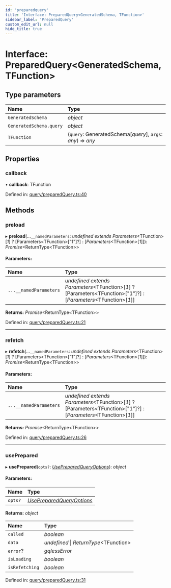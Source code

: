 ```yaml
---
id: 'preparedquery'
title: 'Interface: PreparedQuery<GeneratedSchema, TFunction>'
sidebar_label: 'PreparedQuery'
custom_edit_url: null
hide_title: true
---
```


# Interface: PreparedQuery<GeneratedSchema, TFunction\>

## Type parameters

| Name                    | Type                                                        |
| :---------------------- | :---------------------------------------------------------- |
| `GeneratedSchema`       | _object_                                                    |
| `GeneratedSchema.query` | _object_                                                    |
| `TFunction`             | (`query`: GeneratedSchema[*query*], `args`: _any_) => _any_ |

## Properties

### callback

• **callback**: TFunction

Defined in: [query/preparedQuery.ts:40](https://github.com/gqless/new_gqless/blob/master/packages/react/src/query/preparedQuery.ts#L40)

## Methods

### preload

▸ **preload**(...`__namedParameters`: _undefined_ _extends_ _Parameters_<TFunction\>[*1*] ? [Parameters<TFunction\>["1"]?] : [_Parameters_<TFunction\>[*1*]]): _Promise_<ReturnType<TFunction\>\>

#### Parameters:

| Name                   | Type                                                                                                                   |
| :--------------------- | :--------------------------------------------------------------------------------------------------------------------- |
| `...__namedParameters` | _undefined_ _extends_ _Parameters_<TFunction\>[*1*] ? [Parameters<TFunction\>["1"]?] : [_Parameters_<TFunction\>[*1*]] |

**Returns:** _Promise_<ReturnType<TFunction\>\>

Defined in: [query/preparedQuery.ts:21](https://github.com/gqless/new_gqless/blob/master/packages/react/src/query/preparedQuery.ts#L21)

---

### refetch

▸ **refetch**(...`__namedParameters`: _undefined_ _extends_ _Parameters_<TFunction\>[*1*] ? [Parameters<TFunction\>["1"]?] : [_Parameters_<TFunction\>[*1*]]): _Promise_<ReturnType<TFunction\>\>

#### Parameters:

| Name                   | Type                                                                                                                   |
| :--------------------- | :--------------------------------------------------------------------------------------------------------------------- |
| `...__namedParameters` | _undefined_ _extends_ _Parameters_<TFunction\>[*1*] ? [Parameters<TFunction\>["1"]?] : [_Parameters_<TFunction\>[*1*]] |

**Returns:** _Promise_<ReturnType<TFunction\>\>

Defined in: [query/preparedQuery.ts:26](https://github.com/gqless/new_gqless/blob/master/packages/react/src/query/preparedQuery.ts#L26)

---

### usePrepared

▸ **usePrepared**(`opts?`: [_UsePreparedQueryOptions_](usepreparedqueryoptions.md)): _object_

#### Parameters:

| Name    | Type                                                    |
| :------ | :------------------------------------------------------ |
| `opts?` | [_UsePreparedQueryOptions_](usepreparedqueryoptions.md) |

**Returns:** _object_

| Name           | Type                                    |
| :------------- | :-------------------------------------- |
| `called`       | _boolean_                               |
| `data`         | _undefined_ \| _ReturnType_<TFunction\> |
| `error`?       | _gqlessError_                           |
| `isLoading`    | _boolean_                               |
| `isRefetching` | _boolean_                               |

Defined in: [query/preparedQuery.ts:31](https://github.com/gqless/new_gqless/blob/master/packages/react/src/query/preparedQuery.ts#L31)
